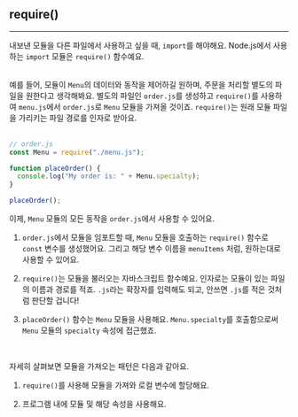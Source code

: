 ## require()
---
내보낸 모듈을 다른 파일에서 사용하고 싶을 때, `import`를 해야해요. Node.js에서 사용하는 `import` 모듈은 `require()` 함수예요.
<br>
<br>

예를 들어, 모듈이 `Menu`의 데이터와 동작을 제어하길 원하며, 주문을 처리할 별도의 파일을 원한다고 생각해봐요. 별도의 파일인 `order.js`를 생성하고 `require()`를 사용하여 `menu.js`에서 `order.js`로 `Menu` 모듈을 가져올 것이죠. `require()`는 원래 모듈 파일을 가리키는 파일 경로를 인자로 받아요.
<br>
<br>

```javascript
// order.js
const Menu = require("./menu.js");

function placeOrder() {
  console.log("My order is: " + Menu.specialty);
}

placeOrder();
```

이제, `Menu` 모듈의 모든 동작을 `order.js`에서 사용할 수 있어요.

1. `order.js`에서 모듈을 임포트할 때, `Menu` 모듈을 호출하는 `require()` 함수로 `const` 변수를 생성했어요. 그리고 해당 변수 이름을 `menuItems` 처럼, 원하는대로 사용할 수 있어요.

2. `require()`는 모듈을 불러오는 자바스크립트 함수예요. 인자로는 모듈이 있는 파일의 이름과 경로를 적죠. `.js`라는 확장자를 입력해도 되고, 안쓰면 `.js`를 적은 것처럼 판단할 겁니다!

3. `placeOrder()` 함수는 `Menu` 모듈을 사용해요. `Menu.specialty`를 호출함으로써 `Menu` 모듈의 `specialty` 속성에 접근했죠.

<br>

자세히 살펴보면 모듈을 가져오는 패턴은 다음과 같아요.

1. `require()`를 사용해 모듈을 가져와 로컬 변수에 할당해요.

2. 프로그램 내에 모듈 및 해당 속성을 사용해요.
